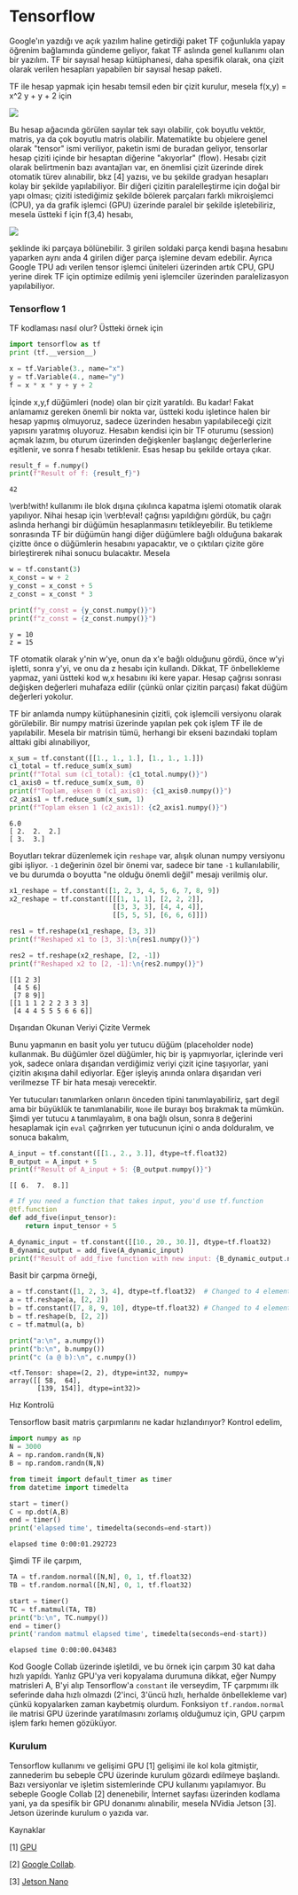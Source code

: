 # Tensorflow

Google'ın yazdığı ve açık yazılım haline getirdiği paket TF çoğunlukla
yapay öğrenim bağlamında gündeme geliyor, fakat TF aslında genel
kullanımı olan bir yazılım. TF bir sayısal hesap kütüphanesi, daha
spesifik olarak, ona çizit olarak verilen hesapları yapabilen bir
sayısal hesap paketi.

TF ile hesap yapmak için hesabı temsil eden bir çizit kurulur, mesela
f(x,y) = x^2 y + y + 2 için

![](tf_01.png)

Bu hesap ağacında görülen sayılar tek sayı olabilir, çok boyutlu
vektör, matris, ya da çok boyutlu matris olabilir. Matematikte bu
objelere genel olarak "tensor" ismi veriliyor, paketin ismi de buradan
geliyor, tensorlar hesap çiziti içinde bir hesaptan diğerine
"akıyorlar" (flow). Hesabı çizit olarak belirtmenin bazı avantajları
var, en önemlisi çizit üzerinde direk otomatik türev alınabilir, bkz
[4] yazısı, ve bu şekilde gradyan hesapları kolay bir şekilde
yapılabiliyor. Bir diğeri çizitin paralelleştirme için doğal bir yapı
olması; çiziti istediğimiz şekilde bölerek parçaları farklı
mikroişlemci (CPU), ya da grafik işlemci (GPU) üzerinde paralel bir
şekilde işletebiliriz, mesela üstteki f için f(3,4) hesabı,

![](tf_02.png)

şeklinde iki parçaya bölünebilir. 3 girilen soldaki parça kendi başına
hesabını yaparken aynı anda 4 girilen diğer parça işlemine devam
edebilir. Ayrıca Google TPU adı verilen tensor işlemci üniteleri üzerinden
artık CPU, GPU yerine direk TF için optimize edilmiş yeni işlemciler
üzerinden paralelizasyon yapılabiliyor.

### Tensorflow 1

TF kodlaması nasıl olur? Üstteki örnek için

```python
import tensorflow as tf
print (tf.__version__)

x = tf.Variable(3., name="x")
y = tf.Variable(4., name="y")
f = x * x * y + y + 2
```

İçinde x,y,f düğümleri (node) olan bir çizit yaratıldı. Bu kadar!
Fakat anlamamız gereken önemli bir nokta var, üstteki kodu işletince
halen bir hesap yapmış olmuyoruz, sadece üzerinden hesabın
yapılabileceği çizit yapısını yaratmış oluyoruz. Hesabın kendisi için
bir TF oturumu (session) açmak lazım, bu oturum üzerinden değişkenler
başlangıç değerlerlerine eşitlenir, ve sonra f hesabı
tetiklenir. Esas hesap bu şekilde ortaya çıkar.

```python
result_f = f.numpy() 
print(f"Result of f: {result_f}")
```

```
42
```

\verb!with! kullanımı ile blok dışına çıkılınca kapatma işlemi otomatik
olarak yapılıyor. Nihai hesap için \verb!eval! çağrısı yapıldığını gördük,
bu çağrı aslında herhangi bir düğümün hesaplanmasını tetikleyebilir. Bu
tetikleme sonrasında TF bir düğümün hangi diğer düğümlere bağlı olduğuna
bakarak çizitte önce o düğümlerin hesabını yapacaktır, ve o çıktıları
çizite göre birleştirerek nihai sonucu bulacaktır. Mesela

```python
w = tf.constant(3)
x_const = w + 2
y_const = x_const + 5
z_const = x_const * 3

print(f"y_const = {y_const.numpy()}")
print(f"z_const = {z_const.numpy()}")
```

```
y = 10
z = 15
```

TF otomatik olarak y'nin w'ye, onun da x'e bağlı olduğunu gördü, önce
w'yi işletti, sonra y'yi, ve onu da z hesabı için kullandı. Dikkat, TF
önbellekleme yapmaz, yani üstteki kod w,x hesabını iki kere
yapar. Hesap çağrısı sonrası değişken değerleri muhafaza edilir (çünkü
onlar çizitin parçası) fakat düğüm değerleri yokolur.

TF bir anlamda numpy kütüphanesinin çizitli, çok işlemcili versiyonu olarak
görülebilir. Bir numpy matrisi üzerinde yapılan pek çok işlem TF ile de
yapılabilir. Mesela bir matrisin tümü, herhangi bir ekseni bazındaki toplam
alttaki gibi alınabiliyor,

```python
x_sum = tf.constant([[1., 1., 1.], [1., 1., 1.]])
c1_total = tf.reduce_sum(x_sum)
print(f"Total sum (c1_total): {c1_total.numpy()}")
c1_axis0 = tf.reduce_sum(x_sum, 0) 
print(f"Toplam, eksen 0 (c1_axis0): {c1_axis0.numpy()}")
c2_axis1 = tf.reduce_sum(x_sum, 1) 
print(f"Toplam eksen 1 (c2_axis1): {c2_axis1.numpy()}")
```

```
6.0
[ 2.  2.  2.]
[ 3.  3.]
```

Boyutları tekrar düzenlemek için `reshape` var, alışık olunan numpy
versiyonu gibi işliyor. `-1` değerinin özel bir önemi var, sadece bir
tane `-1` kullanılabilir, ve bu durumda o boyutta "ne olduğu önemli
değil" mesajı verilmiş olur.

```python
x1_reshape = tf.constant([1, 2, 3, 4, 5, 6, 7, 8, 9])
x2_reshape = tf.constant([[[1, 1, 1], [2, 2, 2]],
                          [[3, 3, 3], [4, 4, 4]],
                          [[5, 5, 5], [6, 6, 6]]])

res1 = tf.reshape(x1_reshape, [3, 3])
print(f"Reshaped x1 to [3, 3]:\n{res1.numpy()}")

res2 = tf.reshape(x2_reshape, [2, -1])
print(f"Reshaped x2 to [2, -1]:\n{res2.numpy()}")
```

```
[[1 2 3]
 [4 5 6]
 [7 8 9]]
[[1 1 1 2 2 2 3 3 3]
 [4 4 4 5 5 5 6 6 6]]
```

Dışarıdan Okunan Veriyi Çizite Vermek

Bunu yapmanın en basit yolu yer tutucu düğüm (placeholder node)
kullanmak. Bu düğümler özel düğümler, hiç bir iş yapmıyorlar, içlerinde
veri yok, sadece onlara dışarıdan verdiğimiz veriyi çizit içine taşıyorlar,
yani çizitin akışına dahil ediyorlar. Eğer işleyiş anında onlara dışarıdan
veri verilmezse TF bir hata mesajı verecektir.

Yer tutucuları tanımlarken onların önceden tipini tanımlayabiliriz,
şart degil ama bir büyüklük te tanımlanabilir, `None` ile burayı boş
bırakmak ta mümkün. Şimdi yer tutucu `A` tanımlayalım, `B` ona bağlı
olsun, sonra `B` değerini hesaplamak için `eval` çağrırken yer
tutucunun içini o anda dolduralım, ve sonuca bakalım,

```python
A_input = tf.constant([[1., 2., 3.]], dtype=tf.float32)
B_output = A_input + 5
print(f"Result of A_input + 5: {B_output.numpy()}")
```

```
[[ 6.  7.  8.]]
```

```python
# If you need a function that takes input, you'd use tf.function
@tf.function
def add_five(input_tensor):
    return input_tensor + 5

A_dynamic_input = tf.constant([[10., 20., 30.]], dtype=tf.float32)
B_dynamic_output = add_five(A_dynamic_input)
print(f"Result of add_five function with new input: {B_dynamic_output.numpy()}")
```

Basit bir çarpma örneği,

```python
a = tf.constant([1, 2, 3, 4], dtype=tf.float32)  # Changed to 4 elements
a = tf.reshape(a, [2, 2])
b = tf.constant([7, 8, 9, 10], dtype=tf.float32) # Changed to 4 elements
b = tf.reshape(b, [2, 2])
c = tf.matmul(a, b)

print("a:\n", a.numpy())
print("b:\n", b.numpy())
print("c (a @ b):\n", c.numpy())
```

```
<tf.Tensor: shape=(2, 2), dtype=int32, numpy=
array([[ 58,  64],
       [139, 154]], dtype=int32)>
```

Hız Kontrolü

Tensorflow basit matris çarpımlarını ne kadar hızlandırıyor? Kontrol edelim,

```python
import numpy as np
N = 3000
A = np.random.randn(N,N)
B = np.random.randn(N,N)

from timeit import default_timer as timer
from datetime import timedelta

start = timer()
C = np.dot(A,B)
end = timer()
print('elapsed time', timedelta(seconds=end-start))
```

```
elapsed time 0:00:01.292723
```

Şimdi TF ile çarpım,

```python
TA = tf.random.normal([N,N], 0, 1, tf.float32)
TB = tf.random.normal([N,N], 0, 1, tf.float32)

start = timer()
TC = tf.matmul(TA, TB)
print("b:\n", TC.numpy())
end = timer()
print('random matmul elapsed time', timedelta(seconds=end-start))
```

```
elapsed time 0:00:00.043483
```

Kod Google Collab üzerinde işletildi, ve bu örnek için çarpım 30 kat
daha hızlı yapıldı. Yanlız GPU'ya veri kopyalama durumuna dikkat, eğer
Numpy matrisleri A, B'yi alıp Tensorflow'a `constant` ile verseydim,
TF çarpmımı ilk seferinde daha hızlı olmazdı (2'inci, 3'üncü hızlı,
herhalde önbellekleme var) çünkü kopyalarken zaman kaybetmiş
olurdum. Fonksiyon `tf.random.normal` ile matrisi GPU üzerinde
yaratılmasını zorlamış olduğumuz için, GPU çarpım işlem farkı hemen
gözüküyor.

### Kurulum

Tensorflow kullanımı ve gelişimi GPU [1] gelişimi ile kol kola
gitmiştir, zannederim bu sebeple CPU üzerinde kurulum gözardı edilmeye
başlandı. Bazı versiyonlar ve işletim sistemlerinde CPU kullanımı
yapılamıyor. Bu sebeple Google Collab [2] denenebilir, İnternet
sayfası üzerinden kodlama yani, ya da spesifik bir GPU donanımı
alınabilir, mesela NVidia Jetson [3]. Jetson üzerinde kurulum o yazıda
var.

Kaynaklar

[1] [GPU](../../2020/12/gpu-cuda-pycuda.html)

[2] [Google Collab](../../2018/11/gpu-tpu-saglayan-not-defter-ortami.html).

[3] [Jetson Nano](../../2020/12/nvidia-jetson-nano-2GB-wifi.html)
